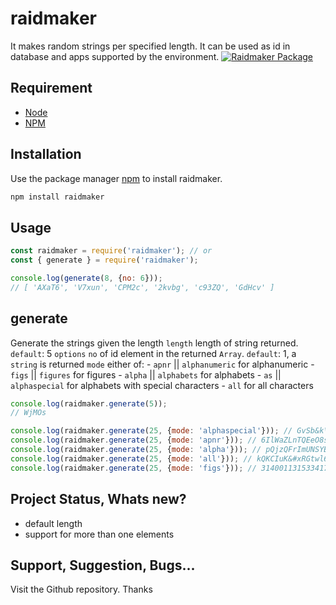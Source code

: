 # raidmaker

It makes random strings per specified length. It can be used as id in database and apps supported by the environment.
[![Raidmaker Package](https://github.com/whizyrel/raidmaker/actions/workflows/npm-publish.yml/badge.svg?branch=pre-release)](https://github.com/whizyrel/raidmaker/actions/workflows/npm-publish.yml)

## Requirement

- [Node](https://nodejs.org/en/download/)
- [NPM](https://www.npmjs.com/package/raidmaker)

## Installation

Use the package manager [npm](https://www.npmjs.com/package/raidmaker) to install raidmaker.

```bash
npm install raidmaker
```

## Usage

```js
const raidmaker = require('raidmaker'); // or
const { generate } = require('raidmaker');

console.log(generate(8, {no: 6}));
// [ 'AXaT6', 'V7xun', 'CPM2c', '2kvbg', 'c93ZQ', 'GdHcv' ]
```

## generate

Generate the strings given the length
  `length` <number> length of string returned. `default`: 5
  `options`
    `no` <number> of id element in the returned `Array`. `default`: 1, a `string` is returned
    `mode` <string> either of:
      - `apnr` || `alphanumeric` for alphanumeric
      - `figs` || `figures` for figures
      - `alpha` || `alphabets` for alphabets
      - `as` || `alphaspecial` for alphabets with special characters
      - `all` for all characters

```js
console.log(raidmaker.generate(5));
// WjMOs

console.log(raidmaker.generate(25, {mode: 'alphaspecial'})); // GvSb&k\WUYHXlrx#zxsVjfppH
console.log(raidmaker.generate(25, {mode: 'apnr'})); // 6IlWaZLnTQEeO8sDyAbSbhquA
console.log(raidmaker.generate(25, {mode: 'alpha'})); // pQjzQFrImUNSYBgMKELgGuosK
console.log(raidmaker.generate(25, {mode: 'all'})); // kQKCIuK&#xRGtwl65IarJ-S\Z
console.log(raidmaker.generate(25, {mode: 'figs'})); // 3140011315334175469386711
```

## Project Status, Whats new?

- default length
- support for more than one elements

## Support, Suggestion, Bugs...
Visit the Github repository. Thanks
